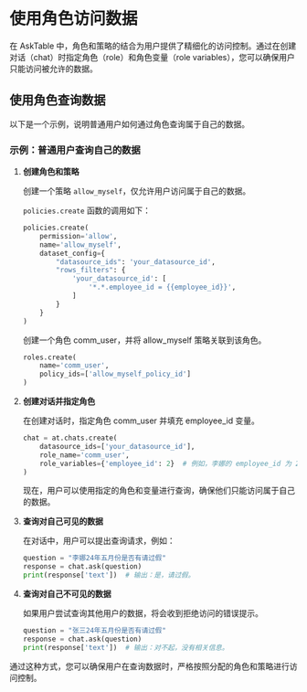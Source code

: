 # 使用角色访问数据

在 AskTable 中，角色和策略的结合为用户提供了精细化的访问控制。通过在创建对话（chat）时指定角色（role）和角色变量（role variables），您可以确保用户只能访问被允许的数据。

## 使用角色查询数据

以下是一个示例，说明普通用户如何通过角色查询属于自己的数据。

### 示例：普通用户查询自己的数据

1. **创建角色和策略**

   创建一个策略 `allow_myself`，仅允许用户访问属于自己的数据。

   `policies.create` 函数的调用如下：

   ```python
   policies.create(
       permission='allow',
       name='allow_myself',
       dataset_config={
           "datasource_ids": 'your_datasource_id',
           "rows_filters": {
               'your_datasource_id': [
                   '*.*.employee_id = {{employee_id}}',
               ]
           }
       }
   )
    ```
   
    创建一个角色 comm_user，并将 allow_myself 策略关联到该角色。

    ```python
    roles.create(
        name='comm_user',
        policy_ids=['allow_myself_policy_id']
    )
    ```
2. **创建对话并指定角色**

    在创建对话时，指定角色 comm_user 并填充 employee_id 变量。
    ```python
    chat = at.chats.create(
        datasource_ids=['your_datasource_id'],
        role_name='comm_user',
        role_variables={'employee_id': 2}  # 例如，李娜的 employee_id 为 2
    )
    ```

    现在，用户可以使用指定的角色和变量进行查询，确保他们只能访问属于自己的数据。

3. **查询对自己可见的数据**

    在对话中，用户可以提出查询请求，例如：

    ```python
    question = "李娜24年五月份是否有请过假"
    response = chat.ask(question)
    print(response['text'])  # 输出：是，请过假。
    ```
   
4. **查询对自己不可见的数据**

    如果用户尝试查询其他用户的数据，将会收到拒绝访问的错误提示。

    ```python
    question = "张三24年五月份是否有请过假"
    response = chat.ask(question)
    print(response['text'])  # 输出：对不起，没有相关信息。
    ```
   
通过这种方式，您可以确保用户在查询数据时，严格按照分配的角色和策略进行访问控制。

